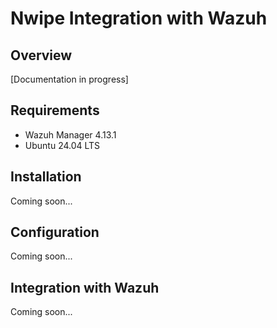 # Nwipe Integration with Wazuh

## Overview
[Documentation in progress]

## Requirements
- Wazuh Manager 4.13.1
- Ubuntu 24.04 LTS

## Installation
Coming soon...

## Configuration
Coming soon...

## Integration with Wazuh
Coming soon...
